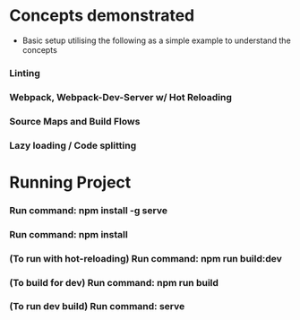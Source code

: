 

# Concepts demonstrated
- Basic setup utilising the following as a simple example to understand the concepts

### Linting
### Webpack, Webpack-Dev-Server w/ Hot Reloading
### Source Maps and Build Flows
### Lazy loading / Code splitting

# Running Project
### Run command: npm install -g serve
### Run command: npm install
### (To run with hot-reloading) Run command: npm run build:dev
### (To build for dev) Run command: npm run build
### (To run dev build) Run command: serve